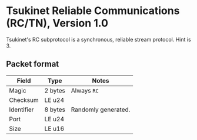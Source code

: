 # Tsukinet Reliable Communications (RC/TN), Version 1.0
Tsukinet's RC subprotocol is a synchronous, reliable stream protocol. Hint is 3.

## Packet format
| Field | Type | Notes |
| --- | --- | --- |
| Magic | 2 bytes | Always `RC` |
| Checksum | LE u24 |  |
| Identifier | 8 bytes | Randomly generated. |
| Port | LE u24 |  |
| Size | LE u16 |  |
